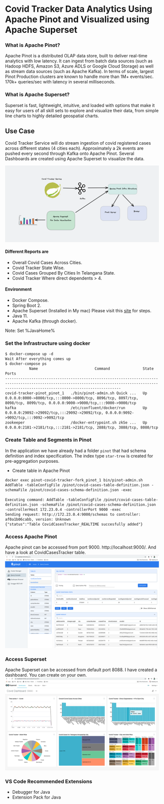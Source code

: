 # Covid Tracker Data Analytics Using Apache Pinot and Visualized using Apache Superset

### What is Apache Pinot?

Apache Pinot is a distributed OLAP data store, built to deliver real-time analytics with low latency. It can ingest from batch data sources (such as Hadoop HDFS, Amazon S3, Azure ADLS or Google Cloud Storage) as well as stream data sources (such as Apache Kafka).
In terms of scale, largest Pinot Production clusters are known to handle more than 1M+ events/sec. 170k+ queries/sec with latency in several milliseconds.

### What is Apache Superset?

Superset is fast, lightweight, intuitive, and loaded with options that make it easy for users of all skill sets to explore and visualize their data, from simple line charts to highly detailed geospatial charts.

## Use Case

Covid Tracker Service will do stream ingestion of covid registered cases across different states (4 cities each). Approximately a 2k events are pushed every second through Kafka onto Apache Pinot.
Several Dashboards are created using Apache Superset to visualize the data.

![Solution Overview](images/1.png)

#### Different Reports are

- Overall Covid Cases Across Cities.
- Covid Tracker State Wise.
- Covid Cases Grouped By Cities In Telangana State.
- Covid Tracker Where direct dependents > 4.

#### Environment

- Docker Compose.
- Spring Boot 2.
- Apache Superset (Installed in My mac) Please visit this [site](https://superset.apache.org/docs/installation/installing-superset-from-scratch) for steps.
- Java 11.
- Apache Kafka (through docker).

Note: Set %JavaHome%

### Set the Infrastructure using docker

```shell
$ docker-compose up -d
Wait After everything comes up
$ docker-compose ps
           Name                          Command               State                                                             Ports
-------------------------------------------------------------------------------------------------------------------------------------------------------------------------------------------------
covid-tracker-pinot_pinot_1   ./bin/pinot-admin.sh Quick ...   Up      0.0.0.0:8000->8000/tcp,:::8000->8000/tcp, 8096/tcp, 8097/tcp, 8098/tcp, 8099/tcp, 0.0.0.0:9000->9000/tcp,:::9000->9000/tcp
kafka                         /etc/confluent/docker/run        Up      0.0.0.0:29092->29092/tcp,:::29092->29092/tcp, 0.0.0.0:9092->9092/tcp,:::9092->9092/tcp
zookeeper                     /docker-entrypoint.sh zkSe ...   Up      0.0.0.0:2181->2181/tcp,:::2181->2181/tcp, 2888/tcp, 3888/tcp, 8080/tcp
```

### Create Table and Segments in Pinot

In the application we have already had a folder `pinot` that had schema definition and index specification. The index type `star-tree` is created for pre-aggregation purposes.

- Create table in Apache Pinot

```shell
docker exec pinot-covid-tracker-fork_pinot_1 bin/pinot-admin.sh AddTable -tableConfigFile /pinot/covid-cases-table-definition.json -schemaFile /pinot/covid-cases-schema-definition.json -exec

Executing command: AddTable -tableConfigFile /pinot/covid-cases-table-definition.json -schemaFile /pinot/covid-cases-schema-definition.json -controllerHost 172.23.0.4 -controllerPort 9000 -exec
Sending request: http://172.23.0.4:9000/schemas to controller: af0a1b06cabb, version: Unknown
{"status":"Table CovidCasesTracker_REALTIME succesfully added"}
```

### Access Apache Pinot

Apache pinot can be accessed from port 9000. http://localhost:9000/. And have a look at CovidCasesTracker table.
![Solution Overview](images/2.png)

### Access Superset

Apache Superset can be accessed from default port 8088. I have created a dashboard. You can create on your own.
![Solution Overview](images/3.png)

### VS Code Recommended Extensions

- Debugger for Java
- Extension Pack for Java
